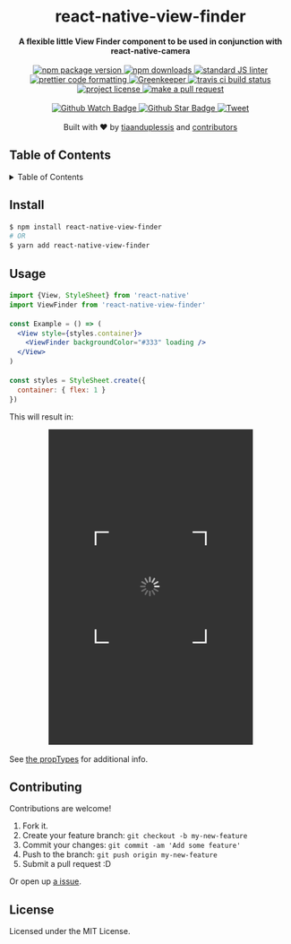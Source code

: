 
<h1 align="center">react-native-view-finder</h1>
<div align="center">
  <strong>A flexible little View Finder component to be used in conjunction with react-native-camera</strong>
</div>
<br>
<div align="center">
  <a href="https://npmjs.org/package/react-native-view-finder">
    <img src="https://img.shields.io/npm/v/react-native-view-finder.svg?style=flat-square" alt="npm package version" />
  </a>
  <a href="https://npmjs.org/package/react-native-view-finder">
  <img src="https://img.shields.io/npm/dm/react-native-view-finder.svg?style=flat-square" alt="npm downloads" />
  </a>
  <a href="https://github.com/feross/standard">
    <img src="https://img.shields.io/badge/code%20style-standard-brightgreen.svg?style=flat-square" alt="standard JS linter" />
  </a>
  <a href="https://github.com/prettier/prettier">
    <img src="https://img.shields.io/badge/styled_with-prettier-ff69b4.svg?style=flat-square" alt="prettier code formatting" />
     <a href="hhttps://greenkeeper.io/">
    <img src="https://badges.greenkeeper.io/tiaanduplessis/react-native-view-finder.svg" alt="Greenkeeper" />
  </a>
  </a>
  <a href="https://travis-ci.org/tiaanduplessis/react-native-view-finder">
    <img src="https://img.shields.io/travis/tiaanduplessis/react-native-view-finder.svg?style=flat-square" alt="travis ci build status" />
  </a>
  <a href="https://github.com/tiaanduplessis/react-native-view-finder/blob/master/LICENSE">
    <img src="https://img.shields.io/npm/l/react-native-view-finder.svg?style=flat-square" alt="project license" />
  </a>
  <a href="http://makeapullrequest.com">
    <img src="https://img.shields.io/badge/PRs-welcome-brightgreen.svg?style=flat-square" alt="make a pull request" />
  </a>
</div>
<br>
<div align="center">
  <a href="https://github.com/tiaanduplessis/react-native-view-finder/watchers">
    <img src="https://img.shields.io/github/watchers/tiaanduplessis/react-native-view-finder.svg?style=social" alt="Github Watch Badge" />
  </a>
  <a href="https://github.com/tiaanduplessis/react-native-view-finder/stargazers">
    <img src="https://img.shields.io/github/stars/tiaanduplessis/react-native-view-finder.svg?style=social" alt="Github Star Badge" />
  </a>
  <a href="https://twitter.com/intent/tweet?text=Check%20out%20react-native-view-finder!%20https://github.com/tiaanduplessis/react-native-view-finder%20%F0%9F%91%8D">
    <img src="https://img.shields.io/twitter/url/https/github.com/tiaanduplessis/react-native-view-finder.svg?style=social" alt="Tweet" />
  </a>
</div>
<br>
<div align="center">
  Built with ❤︎ by <a href="https://github.com/tiaanduplessis">tiaanduplessis</a> and <a href="https://github.com/tiaanduplessis/react-native-view-finder/contributors">contributors</a>
</div>

<h2>Table of Contents</h2>
<details>
  <summary>Table of Contents</summary>
  <li><a href="#install">Install</a></li>
  <li><a href="#usage">Usage</a></li>
  <li><a href="#contribute">Contribute</a></li>
  <li><a href="#license">License</a></li>
</details>

## Install

```sh
$ npm install react-native-view-finder
# OR
$ yarn add react-native-view-finder
```

## Usage

```jsx
import {View, StyleSheet} from 'react-native'
import ViewFinder from 'react-native-view-finder'

const Example = () => (
  <View style={styles.container}>
    <ViewFinder backgroundColor="#333" loading />
  </View>
)

const styles = StyleSheet.create({
  container: { flex: 1 }
})
```

This will result in:

<div align="center">
  <img src="example.png" alt="">
</div>

See [the propTypes](index.js) for additional info. 

## Contributing

Contributions are welcome!

1. Fork it.
2. Create your feature branch: `git checkout -b my-new-feature`
3. Commit your changes: `git commit -am 'Add some feature'`
4. Push to the branch: `git push origin my-new-feature`
5. Submit a pull request :D

Or open up [a issue](https://github.com/tiaanduplessis/react-native-view-finder/issues).

## License

Licensed under the MIT License.
